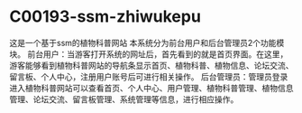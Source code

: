 # C00193-ssm-zhiwukepu
这是一个基于ssm的植物科普网站 本系统分为前台用户和后台管理员2个功能模块。 前台用户：当游客打开系统的网址后，首先看到的就是首页界面。在这里，游客能够看到植物科普网站的导航条显示首页、植物科普、植物信息、论坛交流、留言板、个人中心，注册用户账号后可进行相关操作。 后台管理员：管理员登录进入植物科普网站可以查看首页、个人中心、用户管理、植物科普管理、植物信息管理、论坛交流、留言板管理、系统管理等信息，进行相应操作。
